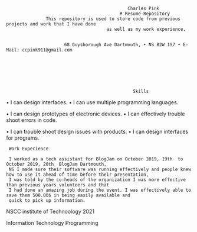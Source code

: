    

                                                  Charles Pink                    
                                               # Resume-Repository
                   This repository is used to store code from previous projects and work that I have done
                                          as well as my work experience.
 

                          68 Guysborough Ave Dartmouth, • NS B2W 1S7 • E-Mail: ccpink911@gmail.com 

 

                                   

                                                                                                                                                                 

                                                    Skills 

• I can design interfaces.                                   • I can use multiple programming languages. 

• I can design prototypes of electronic devices.             • I can effectively trouble shoot errors in code. 

• I can trouble shoot design issues with products.           • I can design interfaces for programs. 

                                                                                                                                                                

     Work Experience 

     I worked as a tech assistant for BlogJam on October 2019, 19th  to October 2019, 20th  BlogJam Dartmouth, 
     NS I made sure their software was running effectively and people knew how to use it ahead of time before their presentation, 
     I was told by the co-heads of the organization I was more effective than previous years volunteers and that 
     I had done an amazing job during the event. I was effectively able to save them 500.00$ in being easily available and 
     quick to pick up information.  

 

                                                                                                                                                                 

NSCC institute of Technoology                                                                                                      2021  

Information Technology Programming 

 


 
